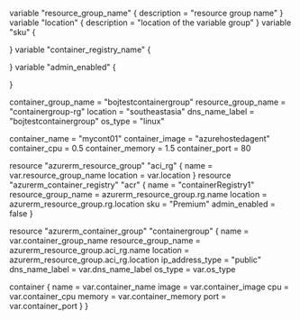 variable "resource_group_name" {
  description = "resource group name"
}
variable "location" {
  description = "location of the variable group"
}
variable "sku" {
  
}
variable "container_registry_name" {
  
}
variable "admin_enabled" {
  
}



container_group_name = "bojtestcontainergroup"
resource_group_name = "containergroup-rg"
location = "southeastasia"
dns_name_label = "bojtestcontainergroup"
os_type = "linux"

container_name = "mycont01"
container_image = "azurehostedagent"
container_cpu = 0.5
container_memory = 1.5
container_port = 80




resource "azurerm_resource_group" "aci_rg" {
  name     = var.resource_group_name
  location = var.location
}
resource "azurerm_container_registry" "acr" {
  name                     = "containerRegistry1"
  resource_group_name      = azurerm_resource_group.rg.name
  location                 = azurerm_resource_group.rg.location
  sku                      = "Premium"
  admin_enabled            = false
}

resource "azurerm_container_group" "containergroup" {
  name                  = var.container_group_name
  resource_group_name   = azurerm_resource_group.aci_rg.name
  location              = azurerm_resource_group.aci_rg.location
  ip_address_type       = "public"
  dns_name_label        = var.dns_name_label
  os_type               = var.os_type

  container {
      name      = var.container_name
      image     = var.container_image
      cpu       = var.container_cpu
      memory    = var.container_memory
      port      = var.container_port
}
}